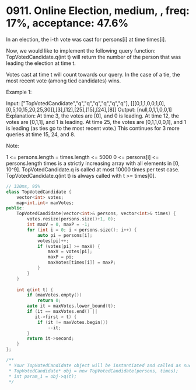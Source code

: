 # 0911. Online Election, medium, , freq: 17%, acceptance: 47.6%

In an election, the i-th vote was cast for persons[i] at time times[i].

Now, we would like to implement the following query function: TopVotedCandidate.q(int t) will return the number of the person that was leading the election at time t.  

Votes cast at time t will count towards our query.  In the case of a tie, the most recent vote (among tied candidates) wins.

 

Example 1:

Input: ["TopVotedCandidate","q","q","q","q","q","q"], [[[0,1,1,0,0,1,0],[0,5,10,15,20,25,30]],[3],[12],[25],[15],[24],[8]]
Output: [null,0,1,1,0,0,1]
Explanation: 
At time 3, the votes are [0], and 0 is leading.
At time 12, the votes are [0,1,1], and 1 is leading.
At time 25, the votes are [0,1,1,0,0,1], and 1 is leading (as ties go to the most recent vote.)
This continues for 3 more queries at time 15, 24, and 8.
 

Note:

1 <= persons.length = times.length <= 5000
0 <= persons[i] <= persons.length
times is a strictly increasing array with all elements in [0, 10^9].
TopVotedCandidate.q is called at most 10000 times per test case.
TopVotedCandidate.q(int t) is always called with t >= times[0].

```c++
// 320ms, 95%
class TopVotedCandidate {
    vector<int> votes;
    map<int,int> maxVotes;
public:
    TopVotedCandidate(vector<int>& persons, vector<int>& times) {
        votes.resize(persons.size()+1, 0);
        int maxV = 0, maxP = -1;
        for (int i = 0; i < persons.size(); i++) {
            auto pi = persons[i];
            votes[pi]++;
            if (votes[pi] >= maxV) {
                maxV = votes[pi];
                maxP = pi;
                maxVotes[times[i]] = maxP;
            }
        }
    }
    
    int q(int t) {
        if (maxVotes.empty())
            return 0;
        auto it = maxVotes.lower_bound(t);
        if (it == maxVotes.end() ||
           it->first > t) {
            if (it != maxVotes.begin())
                --it;
        }
        return it->second;
    }
};

/**
 * Your TopVotedCandidate object will be instantiated and called as such:
 * TopVotedCandidate* obj = new TopVotedCandidate(persons, times);
 * int param_1 = obj->q(t);
 */
```
